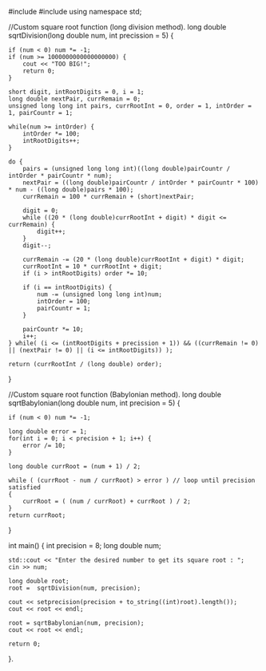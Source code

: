 #include <iostream>
#include <iomanip>
using namespace std;

//Custom square root function (long division method).
long double sqrtDivision(long double num, int precission = 5) {

    if (num < 0) num *= -1;
    if (num >= 1000000000000000000) {
        cout << "TOO BIG!";
        return 0;
    }

    short digit, intRootDigits = 0, i = 1;
    long double nextPair, currRemain = 0;
    unsigned long long int pairs, currRootInt = 0, order = 1, intOrder = 1, pairCountr = 1;

    while(num >= intOrder) {
        intOrder *= 100;
        intRootDigits++;
    }

    do {    
        pairs = (unsigned long long int)((long double)pairCountr / intOrder * pairCountr * num);
        nextPair = ((long double)pairCountr / intOrder * pairCountr * 100) * num - ((long double)pairs * 100);
        currRemain = 100 * currRemain + (short)nextPair;

        digit = 0;
        while ((20 * (long double)currRootInt + digit) * digit <= currRemain) {
            digit++;
        }
        digit--;

        currRemain -= (20 * (long double)currRootInt + digit) * digit;
        currRootInt = 10 * currRootInt + digit;
        if (i > intRootDigits) order *= 10;
        
        if (i == intRootDigits) {
            num -= (unsigned long long int)num;
            intOrder = 100;
            pairCountr = 1;
        }

        pairCountr *= 10;
        i++;
    } while( (i <= (intRootDigits + precission + 1)) && ((currRemain != 0) || (nextPair != 0) || (i <= intRootDigits)) );

    return (currRootInt / (long double) order);
}
    

//Custom square root function (Babylonian method).
long double sqrtBabylonian(long double num, int precision = 5) {

    if (num < 0) num *= -1;

    long double error = 1;
    for(int i = 0; i < precision + 1; i++) {
        error /= 10;
    }
    
    long double currRoot = (num + 1) / 2;

    while ( (currRoot - num / currRoot) > error ) // loop until precision satisfied 
    {
        currRoot = ( (num / currRoot) + currRoot ) / 2;
    }
    return currRoot;
}

int main() {
    int precision = 8;
    long double num;
    
    std::cout << "Enter the desired number to get its square root : ";
    cin >> num;

    long double root;    
    root =  sqrtDivision(num, precision);

    cout << setprecision(precision + to_string((int)root).length());
    cout << root << endl;

    root = sqrtBabylonian(num, precision);
    cout << root << endl;

    return 0;
}.
